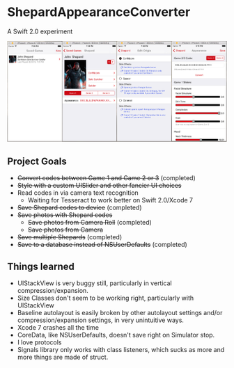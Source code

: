 # ShepardAppearanceConverter

A Swift 2.0 experiment

![Screenshot](/ScreenShot.png?raw=true)

## Project Goals

- ~~Convert codes between Game 1 and Game 2 or 3~~ (completed)
- ~~Style with a custom UISlider and other fancier UI choices~~
- Read codes in via camera text recognition
  - Waiting for Tesseract to work better on Swift 2.0/Xcode 7
- ~~Save Shepard codes to device~~ (completed)
- ~~Save photos with Shepard codes~~
  - ~~Save photos from Camera Roll~~ (completed)
  - ~~Save photos from Camera~~
- ~~Save multiple Shepards~~ (completed)
- ~~Save to a database instead of NSUserDefaults~~ (completed)

## Things learned

- UIStackView is very buggy still, particularly in vertical compression/expansion.
- Size Classes don't seem to be working right, particularly with UIStackView
- Baseline autolayout is easily broken by other autolayout settings and/or compression/expansion settings, in very unintuitive ways.
- Xcode 7 crashes all the time
- CoreData, like NSUserDefaults, doesn't save right on Simulator stop.
- I love protocols
- Signals library only works with class listeners, which sucks as more and more things are made of struct.